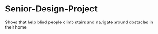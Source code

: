 # Senior-Design-Project
Shoes that help blind people climb stairs and navigate around obstacles in their home
